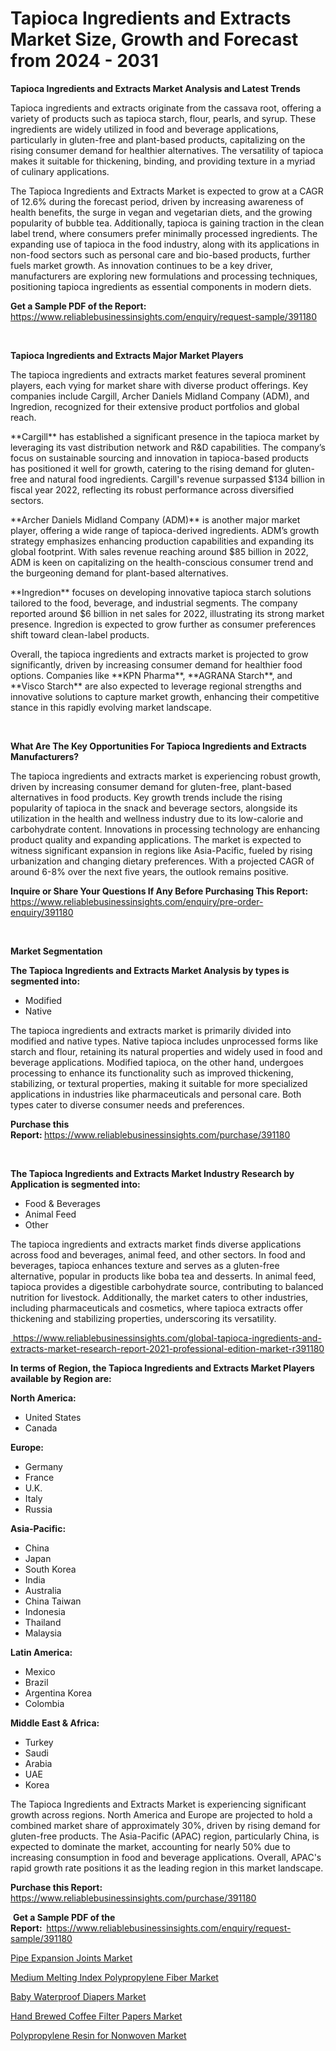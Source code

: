 <p><h1>Tapioca Ingredients and Extracts Market Size, Growth and Forecast from 2024 - 2031</h1></p><p><strong>Tapioca Ingredients and Extracts Market Analysis and Latest Trends</strong></p>
<p><p>Tapioca ingredients and extracts originate from the cassava root, offering a variety of products such as tapioca starch, flour, pearls, and syrup. These ingredients are widely utilized in food and beverage applications, particularly in gluten-free and plant-based products, capitalizing on the rising consumer demand for healthier alternatives. The versatility of tapioca makes it suitable for thickening, binding, and providing texture in a myriad of culinary applications.</p><p>The Tapioca Ingredients and Extracts Market is expected to grow at a CAGR of 12.6% during the forecast period, driven by increasing awareness of health benefits, the surge in vegan and vegetarian diets, and the growing popularity of bubble tea. Additionally, tapioca is gaining traction in the clean label trend, where consumers prefer minimally processed ingredients. The expanding use of tapioca in the food industry, along with its applications in non-food sectors such as personal care and bio-based products, further fuels market growth. As innovation continues to be a key driver, manufacturers are exploring new formulations and processing techniques, positioning tapioca ingredients as essential components in modern diets.</p></p>
<p><strong>Get a Sample PDF of the Report:&nbsp;</strong> <a href="https://www.reliablebusinessinsights.com/enquiry/request-sample/391180?utm_campaign=102&utm_medium=2&utm_source=Github&utm_content=ia&utm_term=26102024&utm_id=tapioca-ingredients-and-extracts">https://www.reliablebusinessinsights.com/enquiry/request-sample/391180</a></p>
<p>&nbsp;</p>
<p><strong>Tapioca Ingredients and Extracts Major Market Players</strong></p>
<p><p>The tapioca ingredients and extracts market features several prominent players, each vying for market share with diverse product offerings. Key companies include Cargill, Archer Daniels Midland Company (ADM), and Ingredion, recognized for their extensive product portfolios and global reach.</p><p>**Cargill** has established a significant presence in the tapioca market by leveraging its vast distribution network and R&D capabilities. The company’s focus on sustainable sourcing and innovation in tapioca-based products has positioned it well for growth, catering to the rising demand for gluten-free and natural food ingredients. Cargill's revenue surpassed $134 billion in fiscal year 2022, reflecting its robust performance across diversified sectors.</p><p>**Archer Daniels Midland Company (ADM)** is another major market player, offering a wide range of tapioca-derived ingredients. ADM’s growth strategy emphasizes enhancing production capabilities and expanding its global footprint. With sales revenue reaching around $85 billion in 2022, ADM is keen on capitalizing on the health-conscious consumer trend and the burgeoning demand for plant-based alternatives.</p><p>**Ingredion** focuses on developing innovative tapioca starch solutions tailored to the food, beverage, and industrial segments. The company reported around $6 billion in net sales for 2022, illustrating its strong market presence. Ingredion is expected to grow further as consumer preferences shift toward clean-label products.</p><p>Overall, the tapioca ingredients and extracts market is projected to grow significantly, driven by increasing consumer demand for healthier food options. Companies like **KPN Pharma**, **AGRANA Starch**, and **Visco Starch** are also expected to leverage regional strengths and innovative solutions to capture market growth, enhancing their competitive stance in this rapidly evolving market landscape.</p></p>
<p>&nbsp;</p>
<p><strong>What Are The Key Opportunities For Tapioca Ingredients and Extracts Manufacturers?</strong></p>
<p><p>The tapioca ingredients and extracts market is experiencing robust growth, driven by increasing consumer demand for gluten-free, plant-based alternatives in food products. Key growth trends include the rising popularity of tapioca in the snack and beverage sectors, alongside its utilization in the health and wellness industry due to its low-calorie and carbohydrate content. Innovations in processing technology are enhancing product quality and expanding applications. The market is expected to witness significant expansion in regions like Asia-Pacific, fueled by rising urbanization and changing dietary preferences. With a projected CAGR of around 6-8% over the next five years, the outlook remains positive.</p></p>
<p><strong>Inquire or Share Your Questions If Any Before Purchasing This Report:</strong> <a href="https://www.reliablebusinessinsights.com/enquiry/pre-order-enquiry/391180?utm_campaign=102&utm_medium=2&utm_source=Github&utm_content=ia&utm_term=26102024&utm_id=tapioca-ingredients-and-extracts">https://www.reliablebusinessinsights.com/enquiry/pre-order-enquiry/391180</a></p>
<p>&nbsp;</p>
<p><strong>Market Segmentation</strong></p>
<p><strong>The Tapioca Ingredients and Extracts Market Analysis by types is segmented into:</strong></p>
<p><ul><li>Modified</li><li>Native</li></ul></p>
<p><p>The tapioca ingredients and extracts market is primarily divided into modified and native types. Native tapioca includes unprocessed forms like starch and flour, retaining its natural properties and widely used in food and beverage applications. Modified tapioca, on the other hand, undergoes processing to enhance its functionality such as improved thickening, stabilizing, or textural properties, making it suitable for more specialized applications in industries like pharmaceuticals and personal care. Both types cater to diverse consumer needs and preferences.</p></p>
<p><strong>Purchase this Report:&nbsp;</strong><a href="https://www.reliablebusinessinsights.com/purchase/391180?utm_campaign=102&utm_medium=2&utm_source=Github&utm_content=ia&utm_term=26102024&utm_id=tapioca-ingredients-and-extracts">https://www.reliablebusinessinsights.com/purchase/391180</a></p>
<p>&nbsp;</p>
<p><strong>The Tapioca Ingredients and Extracts Market Industry Research by Application is segmented into:</strong></p>
<p><ul><li>Food & Beverages</li><li>Animal Feed</li><li>Other</li></ul></p>
<p><p>The tapioca ingredients and extracts market finds diverse applications across food and beverages, animal feed, and other sectors. In food and beverages, tapioca enhances texture and serves as a gluten-free alternative, popular in products like boba tea and desserts. In animal feed, tapioca provides a digestible carbohydrate source, contributing to balanced nutrition for livestock. Additionally, the market caters to other industries, including pharmaceuticals and cosmetics, where tapioca extracts offer thickening and stabilizing properties, underscoring its versatility.</p></p>
<p><a href="https://www.reliablebusinessinsights.com/global-tapioca-ingredients-and-extracts-market-research-report-2021-professional-edition-market-r391180?utm_campaign=102&utm_medium=2&utm_source=Github&utm_content=ia&utm_term=26102024&utm_id=tapioca-ingredients-and-extracts">&nbsp;https://www.reliablebusinessinsights.com/global-tapioca-ingredients-and-extracts-market-research-report-2021-professional-edition-market-r391180</a></p>
<p><strong>In terms of Region, the Tapioca Ingredients and Extracts Market Players available by Region are:</strong></p>
<p>
    <p> <strong> North America: </strong>
        <ul>
            <li>United States</li>
            <li>Canada</li>
        </ul>
        </p> 
    <p> <strong> Europe: </strong>
        <ul>
            <li>Germany</li>
            <li>France</li>
            <li>U.K.</li>
            <li>Italy</li>
            <li>Russia</li>
        </ul>
        </p> 
    <p> <strong> Asia-Pacific: </strong>
        <ul>
            <li>China</li>
            <li>Japan</li>
            <li>South Korea</li>
            <li>India</li>
            <li>Australia</li>
            <li>China Taiwan</li>
            <li>Indonesia</li>
            <li>Thailand</li>
            <li>Malaysia</li>
        </ul>
        </p> 
    <p> <strong> Latin America: </strong>
        <ul>
            <li>Mexico</li>
            <li>Brazil</li>
            <li>Argentina Korea</li>
            <li>Colombia</li>
        </ul>
        </p> 
    <p> <strong> Middle East & Africa: </strong>
        <ul>
            <li>Turkey</li>
            <li>Saudi</li>
            <li>Arabia</li>
            <li>UAE</li>
            <li>Korea</li>
        </ul>
    </p>
    </p>
<p><p>The Tapioca Ingredients and Extracts Market is experiencing significant growth across regions. North America and Europe are projected to hold a combined market share of approximately 30%, driven by rising demand for gluten-free products. The Asia-Pacific (APAC) region, particularly China, is expected to dominate the market, accounting for nearly 50% due to increasing consumption in food and beverage applications. Overall, APAC's rapid growth rate positions it as the leading region in this market landscape.</p></p>
<p><strong>Purchase this Report: </strong><a href="https://www.reliablebusinessinsights.com/purchase/391180?utm_campaign=102&utm_medium=2&utm_source=Github&utm_content=ia&utm_term=26102024&utm_id=tapioca-ingredients-and-extracts">https://www.reliablebusinessinsights.com/purchase/391180</a></p>
<p>&nbsp;<strong>Get a Sample PDF of the Report:&nbsp;&nbsp;</strong><a href="https://www.reliablebusinessinsights.com/enquiry/request-sample/391180?utm_campaign=102&utm_medium=2&utm_source=Github&utm_content=ia&utm_term=26102024&utm_id=tapioca-ingredients-and-extracts">https://www.reliablebusinessinsights.com/enquiry/request-sample/391180</a></p>
<p><strong></strong></p>
<p><p><a href="https://issuu.com/reportprime-2/docs/pipe-expansion-joints-market-size-2_3de2488757ebae?utm_campaign=102&utm_medium=2&utm_source=Github&utm_content=ia&utm_term=26102024&utm_id=tapioca-ingredients-and-extracts">Pipe Expansion Joints Market</a></p><p><a href="https://github.com/SidorelaGurakuqi596/Market-Research-Report-List-1/blob/main/medium-melting-index-polypropylene-fiber-market.md?utm_campaign=102&utm_medium=2&utm_source=Github&utm_content=ia&utm_term=26102024&utm_id=tapioca-ingredients-and-extracts">Medium Melting Index Polypropylene Fiber Market</a></p><p><a href="https://www.linkedin.com/pulse/market-leaders-laggards-global-baby-waterproof-diapers-trends-z4qef?utm_campaign=102&utm_medium=2&utm_source=Github&utm_content=ia&utm_term=26102024&utm_id=tapioca-ingredients-and-extracts">Baby Waterproof Diapers Market</a></p><p><a href="https://www.linkedin.com/pulse/comprehensive-hand-brewed-coffee-filter-papers-market-report-p3mtf?utm_campaign=102&utm_medium=2&utm_source=Github&utm_content=ia&utm_term=26102024&utm_id=tapioca-ingredients-and-extracts">Hand Brewed Coffee Filter Papers Market</a></p><p><a href="https://github.com/laurettae0ac/Market-Research-Report-List-1/blob/main/polypropylene-resin-for-nonwoven-market.md?utm_campaign=102&utm_medium=2&utm_source=Github&utm_content=ia&utm_term=26102024&utm_id=tapioca-ingredients-and-extracts">Polypropylene Resin for Nonwoven Market</a></p></p>